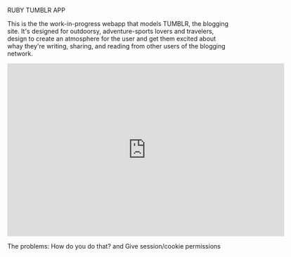 RUBY TUMBLR APP

This is the the work-in-progress webapp that models TUMBLR, the blogging site. It's designed for outdoorsy, adventure-sports lovers and travelers, design to create an atmosphere for the user and get them excited about whay they're writing, sharing, and reading from other users of the blogging network. 

<iframe width="630" height="394" src="https://www.useloom.com/embed/5f8062eac9f9429fb8e504a82aa7b059" frameborder="0" webkitallowfullscreen mozallowfullscreen allowfullscreen></iframe>

The problems: How do you do that? and Give session/cookie permissions  